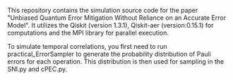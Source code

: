 This repository contains the simulation source code for the paper "Unbiased Quantum Error Mitigation Without Reliance on an Accurate Error Model". 
It utilizes the Qiskit (version 1.3.1), Qiskit-aer (version:0.15.1) for computations and the MPI library for parallel execution.


To simulate temporal correlations, you first need to run practical_ErrorSampler to generate the probability distribution of Pauli errors for each operation. This distribution is then used for sampling in the SNI.py and cPEC.py.
